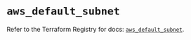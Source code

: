 # `aws_default_subnet`

Refer to the Terraform Registry for docs: [`aws_default_subnet`](https://registry.terraform.io/providers/hashicorp/aws/6.5.0/docs/resources/default_subnet).
